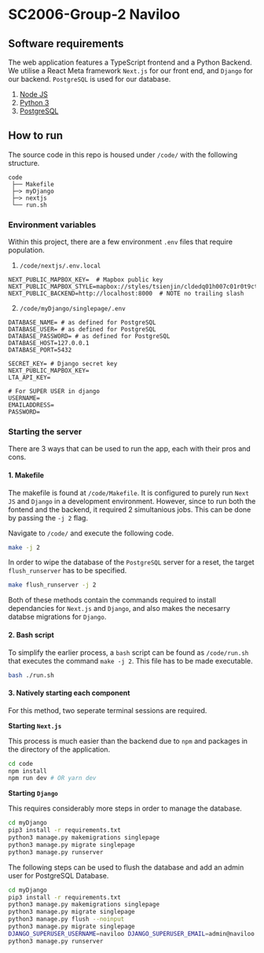 # SC2006-Group-2 Naviloo



## Software requirements

The web application features a TypeScript frontend and a Python Backend.
We utilise a React Meta framework `Next.js` for our front end, and `Django` for our backend.
`PostgreSQL` is used for our database.

1. [Node JS](https://nodejs.org/en/download)
2. [Python 3](https://www.python.org/downloads/)
3. [PostgreSQL](https://www.postgresql.org/download/)



## How to run

The source code in this repo is housed under `/code/` with the following structure.

```
code
 ├── Makefile
 ├─> myDjango
 ├─> nextjs
 └── run.sh
```



### Environment variables

Within this project, there are a few environment `.env` files that require population.

1. `/code/nextjs/.env.local`

```dotenv
NEXT_PUBLIC_MAPBOX_KEY=  # Mapbox public key
NEXT_PUBLIC_MAPBOX_STYLE=mapbox://styles/tsienjin/cldedq01h007c01r0t9ctf0ak
NEXT_PUBLIC_BACKEND=http://localhost:8000  # NOTE no trailing slash
```

2. `/code/myDjango/singlepage/.env`

```dotenv
DATABASE_NAME= # as defined for PostgreSQL
DATABASE_USER= # as defined for PostgreSQL
DATABASE_PASSWORD= # as defined for PostgreSQL
DATABASE_HOST=127.0.0.1
DATABASE_PORT=5432

SECRET_KEY= # Django secret key
NEXT_PUBLIC_MAPBOX_KEY=
LTA_API_KEY=

# For SUPER USER in django
USERNAME= 
EMAILADDRESS=
PASSWORD=
```



### Starting the server

There are 3 ways that can be used to run the app, each with their pros and cons.



#### 1. Makefile

The makefile is found at `/code/Makefile`. It is configured to purely run `Next JS` and `Django` in a development environment. However, since to run both the fontend and the backend, it required 2 simultanious jobs. This can be done by passing the `-j 2` flag.



Navigate to `/code/` and execute the following code.

```bash
make -j 2
```



In order to wipe the database of the `PostgreSQL` server for a reset, the target `flush_runserver` has to be specified.

```bash
make flush_runserver -j 2
```



Both of these methods contain the commands required to install dependancies for `Next.js` and `Django`, and also makes the necesarry databse migrations for `Django`. 



#### 2. Bash script

To simplify the earlier process, a `bash` script can be found as `/code/run.sh` that executes the command `make -j 2`. This file has to be made executable.

```bash
bash ./run.sh
```



#### 3. Natively starting each component

For this method, two seperate terminal sessions are required.



**Starting `Next.js`**

This process is much easier than the backend due to `npm` and packages in the directory of the application.

```bash
cd code
npm install
npm run dev # OR yarn dev
```



**Starting `Django`**

This requires considerably more steps in order to manage the database.

```bash
cd myDjango
pip3 install -r requirements.txt
python3 manage.py makemigrations singlepage
python3 manage.py migrate singlepage
python3 manage.py runserver
```



The following steps can be used to flush the database and add an admin user for PostgreSQL Database.

```bash
cd myDjango
pip3 install -r requirements.txt
python3 manage.py makemigrations singlepage
python3 manage.py migrate singlepage
python3 manage.py flush --noinput
python3 manage.py migrate singlepage
DJANGO_SUPERUSER_USERNAME=naviloo DJANGO_SUPERUSER_EMAIL=admin@naviloo.com DJANGO_SUPERUSER_PASSWORD=123 ./manage.py createsuperuser --noinput
python3 manage.py runserver
```
